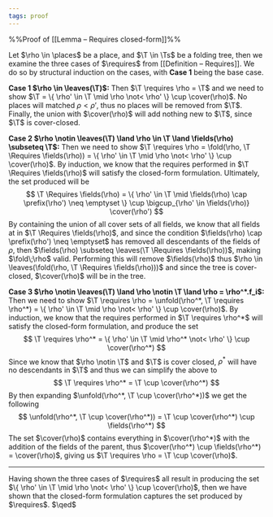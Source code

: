 ```yaml
---
tags: proof
---
```

%%Proof of [[Lemma – Requires closed-form]]%%

Let $\rho \in \places$ be a place, and $\T \in \Ts$ be a folding tree, then we examine the three cases of $\requires$ from [[Definition – Requires]]. We do so by structural induction on the cases, with **Case 1** being the base case.

**Case 1 $\rho \in \leaves(\T)$:** Then $\T \requires \rho = \T$ and we need to show $\T = \{ \rho' \in \T \mid \rho \not< \rho' \} \cup \cover(\rho)$. No places will matched $\rho < \rho'$, thus no places will be removed from $\T$. Finally, the union with $\cover(\rho)$ will add nothing new to $\T$, since $\T$ is cover-closed.

**Case 2 $\rho \notin \leaves(\T) \land \rho \in \T \land \fields(\rho) \subseteq \T$:** Then we need to show $\T \requires \rho = \fold(\rho, \T \Requires \fields(\rho)) = \{ \rho' \in \T \mid \rho \not< \rho' \} \cup \cover(\rho)$. By induction, we know that the requires performed in $\T \Requires \fields(\rho)$ will satisfy the closed-form formulation. Ultimately, the set produced will be
$$
\T \Requires \fields(\rho) = \{ \rho' \in \T \mid \fields(\rho) \cap \prefix(\rho') \neq \emptyset \} \cup \bigcup_{\rho' \in \fields(\rho)} \cover(\rho')
$$
By containing the union of all cover sets of all fields, we know that all fields at in $\T \Requires \fields(\rho)$, and since the condition $\fields(\rho) \cap \prefix(\rho') \neq \emptyset$ has removed all descendants of the fields of $\rho$, then $\fields(\rho) \subseteq \leaves(\T \Requires \fields(\rho))$, making $\fold\;\rho$ valid. Performing this will remove $\fields(\rho)$ thus $\rho \in \leaves(\fold(\rho, \T \Requires \fields(\rho)))$ and since the tree is cover-closed, $\cover(\rho)$ will be in the tree.

**Case 3 $\rho \notin \leaves(\T) \land \rho \notin \T \land \rho = \rho^*.f_i$:** Then we need to show $\T \requires \rho = \unfold(\rho^*, \T \requires \rho^*) = \{ \rho' \in \T \mid \rho \not< \rho' \} \cup \cover(\rho)$. By induction, we know that the requires performed in $\T \requires \rho^*$ will satisfy the closed-form formulation, and produce the set
$$
\T \requires \rho^* = \{ \rho' \in \T \mid \rho^* \not< \rho' \} \cup \cover(\rho^*)
$$
Since we know that $\rho \notin \T$ and $\T$ is cover closed, $\rho^*$ will have no descendants in $\T$ and thus we can simplify the above to
$$
\T \requires \rho^* = \T \cup \cover(\rho^*)
$$
By then expanding $\unfold(\rho^*, \T \cup \cover(\rho^*))$ we get the following
$$
\unfold(\rho^*, \T \cup \cover(\rho^*)) = \T \cup \cover(\rho^*) \cup \fields(\rho^*)
$$
The set $\cover(\rho)$ contains everything in $\cover(\rho^*)$ with the addition of the fields of the parent, thus $\cover(\rho^*) \cup \fields(\rho^*) = \cover(\rho)$, giving us $\T \requires \rho = \T \cup \cover(\rho)$.

---

Having shown the three cases of $\requires$ all result in producing the set $\{ \rho' \in \T \mid \rho \not< \rho' \} \cup \cover(\rho)$, then we have shown that the closed-form formulation captures the set produced by $\requires$. $\qed$
